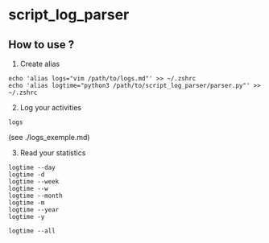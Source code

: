 # script_log_parser

## How to use ?

1. Create alias

``` shell
echo 'alias logs="vim /path/to/logs.md"' >> ~/.zshrc
echo 'alias logtime="python3 /path/to/script_log_parser/parser.py"' >> ~/.zshrc
```

2. Log your activities


```shell
logs
```

(see ./logs_exemple.md)

3. Read your statistics

```shell
logtime --day
logtime -d
logtime --week
logtime --w
logtime --month
logtime -m
logtime --year
logtime -y

logtime --all
```

